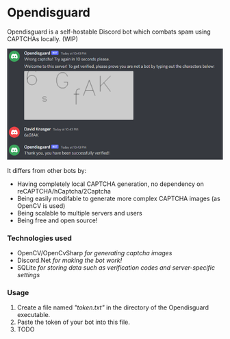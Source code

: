 # Opendisguard
Opendisguard is a self-hostable Discord bot which combats spam using CAPTCHAs locally. (WIP)

![Demo](https://raw.githubusercontent.com/Paimon2/Opendisguard/main/Demo.png)

It differs from other bots by:
- Having completely local CAPTCHA generation, no dependency on reCAPTCHA/hCaptcha/2Captcha
- Being easily modifable to generate more complex CAPTCHA images (as OpenCV is used)
- Being scalable to multiple servers and users
- Being free and open source!

### Technologies used
- OpenCV/OpenCvSharp *for generating captcha images*
- Discord.Net *for making the bot work!*
- SQLite *for storing data such as verification codes and server-specific settings*

### Usage

1. Create a file named *"token.txt"* in the directory of the Opendisguard executable. 
2. Paste the token of your bot into this file.
3. TODO
